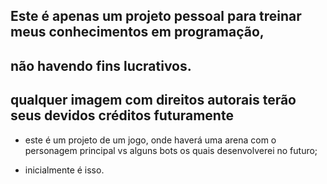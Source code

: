 ## Este é apenas um projeto pessoal para treinar meus conhecimentos em programação, 
## não havendo fins lucrativos.

## qualquer imagem com direitos autorais terão seus devidos créditos futuramente


- este é um projeto de um jogo, onde haverá uma arena com o personagem principal vs alguns bots
os quais desenvolverei no futuro;

- inicialmente é isso.